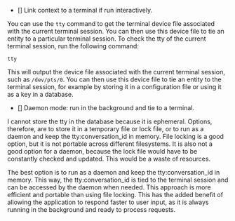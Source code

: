- [] Link context to a terminal if run interactively.

You can use the `tty` command to get the terminal device file associated with the current terminal session. You can then use this device file to tie an entity to a particular terminal session.
To check the tty of the current terminal session, run the following command:
```
tty
```
This will output the device file associated with the current terminal session, such as `/dev/pts/0`.
You can then use this device file to tie an entity to the terminal session, for example by storing it in a configuration file or using it as a key in a database.

- [] Daemon mode: run in the background and tie to a terminal.
  
I cannot store the tty in the database because it is ephemeral. Options, therefore, are to store it in a temporary file or lock file, or to run as a daemon and keep the tty:conversation_id in memory.
File locking is a good option, but it is not portable across different filesystems. It is also not a good option for a daemon, because the lock file would have to be constantly checked and updated. This would be a waste of resources. 

The best option is to run as a daemon and keep the tty:conversation_id in memory. This way, the tty:conversation_id is tied to the terminal session and can be accessed by the daemon when needed. This approach is more efficient and portable than using file locking. This has the added benefit of allowing the application to respond faster to user input, as it is always running in the background and ready to process requests. 

